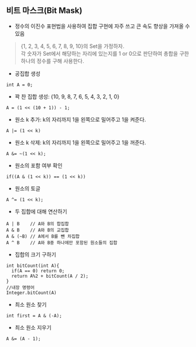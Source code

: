 ## 비트 마스크(Bit Mask)
- 정수의 이진수 표현법을 사용하여 집합 구현에 자주 쓰고 큰 속도 향상을 가져올 수 있음
  
  
> {1, 2, 3, 4, 5, 6, 7, 8, 9, 10}의 Set을 가정하자.  
> 각 숫자가 Set에서 해당하는 자리에 있는지를 1 or 0으로 판단하여 총합을 구한 하나의 정수를 구해 사용한다.  
  
  
- 공집합 생성
```
int A = 0;
```
  
- 꽉 찬 집합 생성: {10, 9, 8, 7, 6, 5, 4, 3, 2, 1, 0}
```
A = (1 << (10 + 1)) - 1;
```
  
- 원소 k 추가: k의 자리까지 1을 왼쪽으로 밀어주고 1을 켜준다.
```
A |= (1 << k)
```

- 원소 k 삭제: k의 자리까지 1을 왼쪽으로 밀어주고 1을 꺼준다.
```
A &= ~(1 << k);
```
  
- 원소의 포함 여부 확인
```
if((A & (1 << k)) == (1 << k))
```
  
- 원소의 토글
```
A ^= (1 << k);
```
  
- 두 집합에 대해 연산하기
```
A | B    // A와 B의 합집합
A & B    // A와 B의 교집합
A & (~B) // A에서 B를 뺀 차집합
A ^ B    // A와 B중 하나에만 포함된 원소들의 집합
```
  
- 집합의 크기 구하기
```
int bitCount(int A){
  if(A == 0) return 0;
  return A%2 + bitCount(A / 2);
}
//내장 명령어
Integer.bitCount(A)
```
  
- 최소 원소 찾기
```
int first = A & (-A);
```
  
- 최소 원소 지우기
```
A &= (A - 1);
```